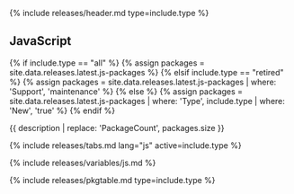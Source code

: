 {% include releases/header.md type=include.type %}

## JavaScript

{% if include.type == "all" %}
  {% assign packages = site.data.releases.latest.js-packages %}
{% elsif include.type == "retired" %}
  {% assign packages = site.data.releases.latest.js-packages | where: 'Support', 'maintenance' %}
{% else %}
  {% assign packages = site.data.releases.latest.js-packages | where: 'Type', include.type | where: 'New', 'true' %}
{% endif %}

{{ description | replace: 'PackageCount', packages.size }}

{% include releases/tabs.md lang="js" active=include.type %}

{% include releases/variables/js.md %}

{% include releases/pkgtable.md type=include.type %}